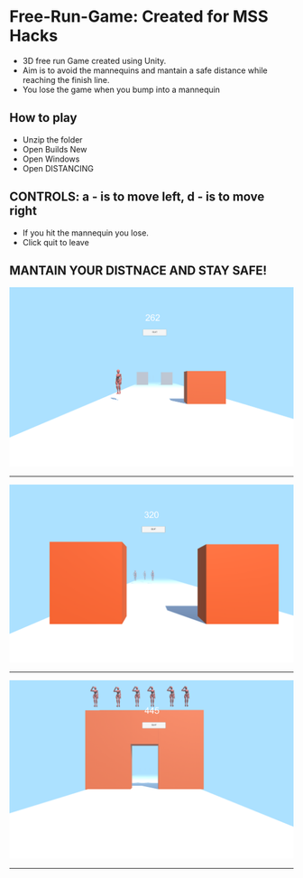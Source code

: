 # Free-Run-Game: Created for MSS Hacks

- 3D free run Game created using Unity.
- Aim is to avoid the mannequins and mantain a safe distance while reaching the finish line.
- You lose the game when you bump into a mannequin 
## How to play
- Unzip the folder
- Open Builds New
- Open Windows
- Open DISTANCING
## CONTROLS: a - is to move left,  d - is to move right
- If you hit the mannequin you lose.
- Click quit to leave

## MANTAIN YOUR DISTNACE AND STAY SAFE!
<div align="center">
  
  ![](image2.png)
  _____________________
  ![](image1.png)
  _____________________
  ![](image3.png)
  _____________________
 

  </div>
